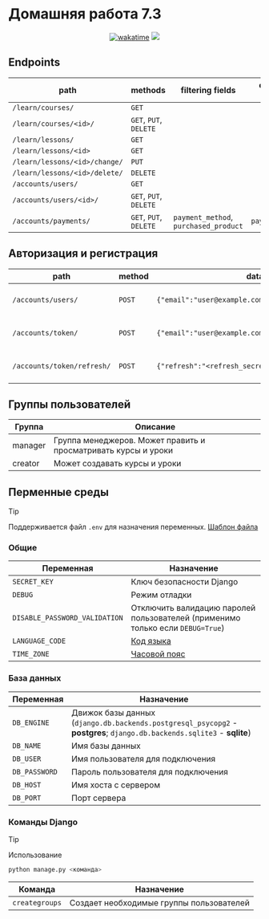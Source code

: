 # Домашняя работа 7.3

<div align="center">
<a href="https://wakatime.com/@IldarGaleev/projects/nijmfwmhds"><img src="https://wakatime.com/badge/user/45799db8-b1f8-4627-9264-2c8d4c352567/project/018da7e5-d70d-4460-b4eb-be7768a9c8e5.svg" alt="wakatime"></a>
<img src="https://img.shields.io/github/last-commit/IldarGaleevSkyProHomeworks/homework_7.svg"/>
</div>

## Endpoints

| path                          | methods                | filtering fields                      | ordering fields |
|-------------------------------|------------------------|---------------------------------------|-----------------|
| `/learn/courses/`             | `GET`                  |                                       |                 |
| `/learn/courses/<id>/`        | `GET`, `PUT`, `DELETE` |                                       |                 |
| `/learn/lessons/`             | `GET`                  |                                       |                 |
| `/learn/lessons/<id>`         | `GET`                  |                                       |                 |
| `/learn/lessons/<id>/change/` | `PUT`                  |                                       |                 |
| `/learn/lessons/<id>/delete/` | `DELETE`               |                                       |                 |
| `/accounts/users/`            | `GET`                  |                                       |                 |
| `/accounts/users/<id>/`       | `GET`, `PUT`, `DELETE` |                                       |                 |
| `/accounts/payments/`         | `GET`, `PUT`, `DELETE` | `payment_method`, `purchased_product` | `payment_date`  |

## Авторизация и регистрация

| path                       | method | data                                               | описание                        |
|----------------------------|--------|----------------------------------------------------|---------------------------------|
| `/accounts/users/`         | `POST` | `{"email":"user@example.com","password":"secret"}` | регистрация нового пользователя |
| `/accounts/token/`         | `POST` | `{"email":"user@example.com","password":"secret"}` | получение токена авторизации    |
| `/accounts/token/refresh/` | `POST` | `{"refresh":"<refresh_secret>"}`                   | обновление токена авториации    |

## Группы пользователей

| Группа  | Описание                                                       |
|---------|----------------------------------------------------------------|
| manager | Группа менеджеров. Может править и просматривать курсы и уроки |
| creator | Может создавать курсы и уроки                                  |

## Перменные среды

> [!TIP]
>
> Поддерживается файл `.env` для назначения переменных. [Шаблон файла](.env.template)

### Общие

| Переменная                    | Назначение                                                                     |
|-------------------------------|--------------------------------------------------------------------------------|
| `SECRET_KEY`                  | Ключ безопасности Django                                                       |
| `DEBUG`                       | Режим отладки                                                                  |
| `DISABLE_PASSWORD_VALIDATION` | Отключить валидацию паролей пользователей (применимо только если `DEBUG=True`) |
| `LANGUAGE_CODE`               | [Код языка](http://www.i18nguy.com/unicode/language-identifiers.html)          |
| `TIME_ZONE`                   | [Часовой пояс](https://en.wikipedia.org/wiki/List_of_tz_database_time_zones)   |

### База данных

| Переменная    | Назначение                                                                                                              |
|---------------|-------------------------------------------------------------------------------------------------------------------------|
| `DB_ENGINE`   | Движок базы данных (`django.db.backends.postgresql_psycopg2` - **postgres**; `django.db.backends.sqlite3` - **sqlite**) |
| `DB_NAME`     | Имя базы данных                                                                                                         |
| `DB_USER`     | Имя пользователя для подключения                                                                                        |
| `DB_PASSWORD` | Пароль пользователя для подключения                                                                                     |
| `DB_HOST`     | Имя хоста с сервером                                                                                                    |
| `DB_PORT`     | Порт сервера                                                                                                            |

### Команды Django

> [!TIP]
> Использование
> 
> ```Bash
> python manage.py <команда>
> ```

| Команда        | Назначение                               |
|----------------|------------------------------------------|
| `creategroups` | Создает необходимые группы пользователей |
